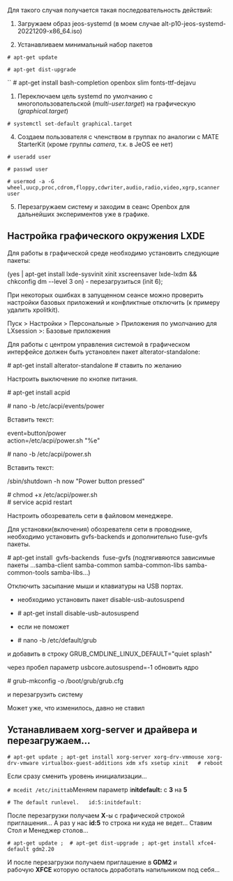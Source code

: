 Для такого случая получается такая последовательность действий:  
  
1. Загружаем образ jeos-systemd (в моем случае alt-p10-jeos-systemd-20221209-x86_64.iso)  

2. Устанавливаем минимальный набор пакетов  

  ``# apt-get update `` 
  
 ``# apt-get dist-upgrade ``
   
`` # apt-get install bash-completion openbox slim fonts-ttf-dejavu  
  
1. Переключаем цель systemd по умолчанию с многопользовательской (_multi-user.target_) на графическую (_graphical.target_)  
  
`# systemctl set-default graphical.target   `  

4. Создаем пользователя с членством в группах по аналогии с MATE StarterKit (кроме группы _camera_, т.к. в JeOS ее нет)  
  
``# useradd user `` 

``# passwd user `` 

``# usermod -a -G  wheel,uucp,proc,cdrom,floppy,cdwriter,audio,radio,video,xgrp,scanner user ``

5. Перезагружаем систему и заходим в сеанс Openbox для дальнейших экспериментов уже в графике.

## Настройка графического окружения LXDE     

Для работы в графической среде необходимо установить следующие пакеты:  

(yes | apt-get install lxde-sysvinit xinit xscreensaver lxde-lxdm && chkconfig dm --level 3 on)   - перезагрузиться (init 6);     

При некоторых ошибках в запущенном сеансе можно проверить настройки базовых приложений и конфликтные отключить (к примеру удалить xpolitkit).  

Пуск > Настройки > Персональные > Приложения по умолчанию для LXsession >: Базовые приложения      

Для работы с центром управления системой в графическом интерфейсе должен быть установлен пакет alterator-standalone:   

\# apt-get install alterator-standalone    # ставить по желанию  

Настроить выключение по кнопке питания.   

\# apt-get install acpid  

\# nano -b /etc/acpi/events/power

Вставить текст:  

event=button/power   
action=/etc/acpi/power.sh "%e"     

\# nano -b /etc/acpi/power.sh     

Вставить текст:  

/sbin/shutdown -h now "Power button pressed"      

\# chmod +x /etc/acpi/power.sh   
\# service acpid restart     

Настроить обозреватель сети в файловом менеджере.      

Для установки(включения) обозревателя сети в проводнике, необходимо установить gvfs-backends и дополнительно fuse-gvfs пакеты.      

\# apt-get install  gvfs-backends  fuse-gvfs   (подтягивяются зависимые пакеты ...samba-client samba-common samba-common-libs samba-common-tools samba-libs...)      

Отключить засыпание мыши и клавиатуры на USB портах.      

- необходимо установить пакет disable-usb-autosuspend     

- \# apt-get install disable-usb-autosuspend     

- если не поможет   

- \# nano -b /etc/default/grub   

и добавить в строку GRUB_CMDLINE_LINUX_DEFAULT="quiet splash"   

через пробел параметр usbcore.autosuspend=-1 обновить ядро   

\# grub-mkconfig -o /boot/grub/grub.cfg   

и перезагрузить систему

Может уже, что изменилось, давно не ставил

## Устанавливаем **xorg-server** и драйвера и перезагружаем...  

`# apt-get update ; apt-get install xorg-server xorg-drv-vmmouse xorg-drv-vmware virtualbox-guest-additions xdm xfs xsetup xinit   # reboot`

Если сразу сменить уровень инициализации...  


`# mcedit /etc/inittab`Меняем параметр i**nitdefault:** с **3** на **5**  


`# The default runlevel.   id:5:initdefault:   `

После перезагрузки получаем **Х**-ы с графической строкой приглашения... А раз у нас **id:5** то строка ни куда не ведет... Ставим Стол и Менеджер столов...  

`# apt-get update ;  # apt-get dist-upgrade ; apt-get install xfce4-default gdm2.20`

И после перезагрузки получаем приглашение в **GDM2** и рабочую **XFCE** которую осталось доработать напильником под себя...

